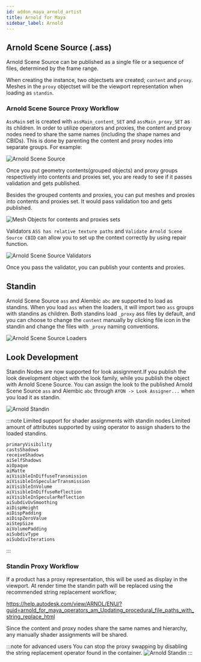 ```yaml
---
id: addon_maya_arnold_artist
title: Arnold for Maya
sidebar_label: Arnold
---
```

## Arnold Scene Source (.ass)
Arnold Scene Source can be published as a single file or a sequence of files, determined by the frame range.

When creating the instance, two objectsets are created; `content` and `proxy`. Meshes in the `proxy` objectset will be the viewport representation when loading as `standin`.

### Arnold Scene Source Proxy Workflow
`AssMain` set is  created with `assMain_content_SET` and `assMain_proxy_SET` as its children.
In order to utilize operators and proxies, the content and proxy nodes need to share the same names (including the shape names
and CBIDs). This is done by parenting the content and proxy nodes into separate groups. For example:

![Arnold Scene Source](assets/maya/artist/maya-arnold_scene_source.png)

Once you put geometry contents(grouped objects) and proxy groups respectively into contents and proxies set,
you are ready to see if it passes validation and gets published.

Besides the grouped contents and proxies, you can put meshes and proxies into contents and proxies set.
It would pass validation too and gets published.

![Mesh Objects for contents and proxies sets](assets/maya/artist/maya_creator_sets.png)

Validators `ASS has relative texture paths` and `Validate Arnold Scene Source CBID` can allow you to set up
the context correctly by using repair function.

![Arnold Scene Source Validators](assets/maya/artist/maya_validators_ass_family.png)

Once you pass the validator, you can publish your contents and proxies.
## Standin
Arnold Scene Source `ass` and Alembic `abc` are supported to load as standins.
When you load `ass` when the loaders, it will import two `ass` groups with standins as children.
Both standins load `_proxy` ass files by default, and you can choose to change the `content`
manually by clicking file icon in the standin and change the files with `_proxy` naming conventions.

![Arnold Scene Source Loaders](assets/maya/artist/maya_ass_loader.png)

## Look Development
Standin Nodes are now supported for look assignment.If you publish the look development object with the look family, while you publish the object with Arnold Scene Source. You can assign the look to the published Arnold Scene Source `ass` and Alembic `abc` through `AYON -> Look Assigner...` when you load it as standin.

![Arnold Standin](assets/maya/artist/maya_ass_look_assigner.png)

:::note Limited support for shader assignments with standin nodes
Limited amount of attributes supported by using operator to assign shaders to the loaded standins.

```
primaryVisibility
castsShadows
receiveShadows
aiSelfShadows
aiOpaque
aiMatte
aiVisibleInDiffuseTransmission
aiVisibleInSpecularTransmission
aiVisibleInVolume
aiVisibleInDiffuseReflection
aiVisibleInSpecularReflection
aiSubdivUvSmoothing
aiDispHeight
aiDispPadding
aiDispZeroValue
aiStepSize
aiVolumePadding
aiSubdivType
aiSubdivIterations
```
:::

### Standin Proxy Workflow
If a product has a proxy representation, this will be used as display in the viewport. At render time the standin path will be replaced using the recommended string replacement workflow;

https://help.autodesk.com/view/ARNOL/ENU/?guid=arnold_for_maya_operators_am_Updating_procedural_file_paths_with_string_replace_html

Since the content and proxy nodes share the same names and hierarchy, any manually shader assignments will be shared.


:::note for advanced users
You can stop the proxy swapping by disabling the string replacement operator found in the container.
![Arnold Standin](assets/maya/artist/maya-arnold_standin.png)
:::

